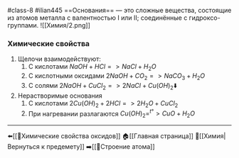 #class-8 #ilian445
==Основания== — это сложные вещества, состоящие из атомов металла с валентностью I или II; соединённые с гидроксо-группами.
![[Химия/2.png]]
### Химические свойства
1. Щелочи взаимодействуют:
	1. С кислотами
		$NaOH+HCl=>NaCl+H_{2}O$
	2. С кислотными оксидами
		$2NaOH+CO_{2}=>NaCO_{3}+H_{2}O$
	3. С солями
		$2NaOH+CuCl_{2}=>2NaCl+Cu(OH)_{2}⬇️$
2. Нерастворимые основания
	1. С кислотами
		$2Cu(OH)_{2}+2HCl=>2H_{2}O+CuCl_{2}$
	2. При нагревании разлагаются
		$Cu(OH)_{2}=^{t°}>CuO+H_{2}O$
---
⬅️[[📒Химические свойства оксидов]]
🏠[[Главная страница]]
🧪[[Химия|Вернуться к предемету]]
➡️[[📒Строение атома]]
